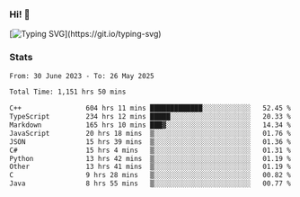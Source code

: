 ### Hi!  👋

[![Typing SVG](https://readme-typing-svg.herokuapp.com?font=Fira+Code&pause=1000&width=435&lines=Hello!+I'm+Texiwustion.)](https://git.io/typing-svg)

### Stats

<!--START_SECTION:waka-->

```txt
From: 30 June 2023 - To: 26 May 2025

Total Time: 1,151 hrs 50 mins

C++                604 hrs 11 mins █████████████░░░░░░░░░░░░   52.45 %
TypeScript         234 hrs 12 mins █████░░░░░░░░░░░░░░░░░░░░   20.33 %
Markdown           165 hrs 10 mins ███▓░░░░░░░░░░░░░░░░░░░░░   14.34 %
JavaScript         20 hrs 18 mins  ▒░░░░░░░░░░░░░░░░░░░░░░░░   01.76 %
JSON               15 hrs 39 mins  ▒░░░░░░░░░░░░░░░░░░░░░░░░   01.36 %
C#                 15 hrs 4 mins   ▒░░░░░░░░░░░░░░░░░░░░░░░░   01.31 %
Python             13 hrs 42 mins  ▒░░░░░░░░░░░░░░░░░░░░░░░░   01.19 %
Other              13 hrs 41 mins  ▒░░░░░░░░░░░░░░░░░░░░░░░░   01.19 %
C                  9 hrs 28 mins   ▒░░░░░░░░░░░░░░░░░░░░░░░░   00.82 %
Java               8 hrs 55 mins   ▒░░░░░░░░░░░░░░░░░░░░░░░░   00.77 %
```

<!--END_SECTION:waka-->
